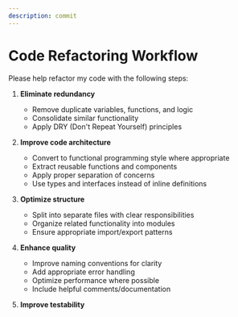```yaml
---
description: commit
---
```


# Code Refactoring Workflow

Please help refactor my code with the following steps:

1. **Eliminate redundancy**
   - Remove duplicate variables, functions, and logic
   - Consolidate similar functionality
   - Apply DRY (Don't Repeat Yourself) principles

2. **Improve code architecture**
   - Convert to functional programming style where appropriate
   - Extract reusable functions and components
   - Apply proper separation of concerns
   - Use types and interfaces instead of inline definitions

3. **Optimize structure**
   - Split into separate files with clear responsibilities
   - Organize related functionality into modules
   - Ensure appropriate import/export patterns

4. **Enhance quality**
   - Improve naming conventions for clarity
   - Add appropriate error handling
   - Optimize performance where possible
   - Include helpful comments/documentation

5. **Improve testability**